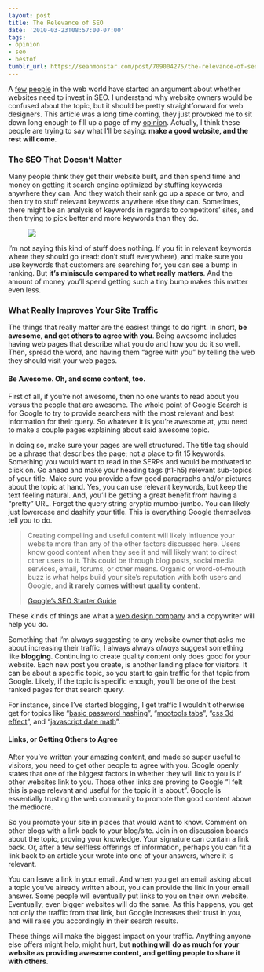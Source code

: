 ```yaml
---
layout: post
title: The Relevance of SEO
date: '2010-03-23T08:57:00-07:00'
tags:
- opinion
- seo
- bestof
tumblr_url: https://seanmonstar.com/post/709004275/the-relevance-of-seo
---
```

A [few](http://randomarrows.tumblr.com/post/466384379/stop-bitching-about-seo-and-make-better-websites) [people](http://boagworld.com/marketing/i-dont-get-seo) in the web world have started an argument about whether websites need to invest in SEO. I understand why website owners would be confused about the topic, but it should be pretty straightforward for web designers. This article was a long time coming, they just provoked me to sit down long enough to fill up a page of my [opinion](http://seanmonstar.com/tagged/opinion). Actually, I think these people are trying to say what I’ll be saying: **make a good website, and the rest will come**.

### The SEO That Doesn’t Matter

Many people think they get their website built, and then spend time and money on getting it search engine optimized by stuffing keywords anywhere they can. And they watch their rank go up a space or two, and then try to stuff relevant keywords anywhere else they can. Sometimes, there might be an analysis of keywords in regards to competitors’ sites, and then trying to pick better and more keywords than they do.

<figure class="tmblr-full" data-orig-height="266" data-orig-width="500"><img src="https://64.media.tumblr.com/827d46dc76ec22d721d2d3dc3ee4203c/b70fb86c72811548-03/s540x810/2cd9b114eaa6e587cc7a08f8a4cbcf3b50ca6236.jpg" data-orig-height="266" data-orig-width="500"></figure>

I’m not saying this kind of stuff does nothing. If you fit in relevant keywords where they should go (read: don’t stuff everywhere), and make sure you use keywords that customers are searching for, you can see a bump in ranking. But **it’s miniscule compared to what really matters**. And the amount of money you’ll spend getting such a tiny bump makes this matter even less.

### What Really Improves Your Site Traffic

The things that really matter are the easiest things to do right. In short, **be awesome, and get others to agree with you**. Being awesome includes having web pages that describe what you do and how you do it so well. Then, spread the word, and having them “agree with you” by telling the web they should visit your web pages.

#### Be Awesome. Oh, and some content, too.

First of all, if you’re not awesome, then no one wants to read about you versus the people that are awesome. The whole point of Google Search is for Google to try to provide searchers with the most relevant and best information for their query. So whatever it is you’re awesome at, you need to make a couple pages explaining about said awesome topic.

In doing so, make sure your pages are well structured. The title tag should be a phrase that describes the page; not a place to fit 15 keywords. Something you would want to read in the SERPs and would be motivated to click on. Go ahead and make your heading tags (h1-h5) relevant sub-topics of your title. Make sure you provide a few good paragraphs and/or pictures about the topic at hand. Yes, you can use relevant keywords, but keep the text feeling natural. And, you’ll be getting a great benefit from having a “pretty” URL. Forget the query string cryptic mumbo-jumbo. You can likely just lowercase and dashify your title. This is everything Google themselves tell you to do.

> Creating compelling and useful content will likely influence your website more than any of the other factors discussed here. Users know good content when they see it and will likely want to direct other users to it. This could be through blog posts, social media services, email, forums, or other means. Organic or word-of-mouth buzz is what helps build your site’s reputation with both users and Google, and **it rarely comes without quality content**.
> 
> [Google’s SEO Starter Guide](http://static.googleusercontent.com/external_content/untrusted_dlcp/www.google.com/en/us/webmasters/docs/search-engine-optimization-starter-guide.pdf)

These kinds of things are what a [web design company](http://blazonco.com) and a copywriter will help you do.

Something that I’m always suggesting to any website owner that asks me about increasing their traffic, I always always _always_ suggest something like **blogging**. Continuing to create quality content only does good for your website. Each new post you create, is another landing place for visitors. It can be about a specific topic, so you start to gain traffic for that topic from Google. Likely, if the topic is specific enough, you’ll be one of the best ranked pages for that search query.

For instance, since I’ve started blogging, I get traffic I wouldn’t otherwise get for topics like “[basic password hashing](http://www.google.com/search?hl=en&q=basic+password+hashing)”, “[mootools tabs](http://www.google.com/search?hl=en&q=mootools+tabs)”, “[css 3d effect](http://www.google.com/search?hl=en&q=css+3d+effect)”, and “[javascript date math](http://www.google.com/search?hl=en&q=javascript+date+math)”.

#### Links, or Getting Others to Agree

After you’ve written your amazing content, and made so super useful to visitors, you need to get other people to agree with you. Google openly states that one of the biggest factors in whether they will link to you is if other websites link to you. Those other links are proving to Google “I felt this is page relevant and useful for the topic it is about”. Google is essentially trusting the web community to promote the good content above the mediocre.

So you promote your site in places that would want to know. Comment on other blogs with a link back to your blog/site. Join in on discussion boards about the topic, proving your knowledge. Your signature can contain a link back. Or, after a few selfless offerings of information, perhaps you can fit a link back to an article your wrote into one of your answers, where it is relevant.

You can leave a link in your email. And when you get an email asking about a topic you’ve already written about, you can provide the link in your email answer. Some people will eventually put links to you on their own website. Eventually, even bigger websites will do the same. As this happens, you get not only the traffic from that link, but Google increases their trust in you, and will raise you accordingly in their search results.

These things will make the biggest impact on your traffic. Anything anyone else offers might help, might hurt, but **nothing will do as much for your website as providing awesome content, and getting people to share it with others**.

